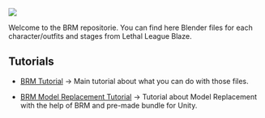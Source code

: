 ![](https://tinyurl.com/BRM-Ban)

Welcome to the BRM repositorie. You can find here Blender files for each character/outfits and stages from Lethal League Blaze.

## Tutorials
* [BRM Tutorial](https://tinyurl.com/BRM-Tutorial) → Main tutorial about what you can do with those files.

* [BRM Model Replacement Tutorial](https://tinyurl.com/BRM-Rep) → Tutorial about Model Replacement with the help of BRM and pre-made bundle for Unity.
